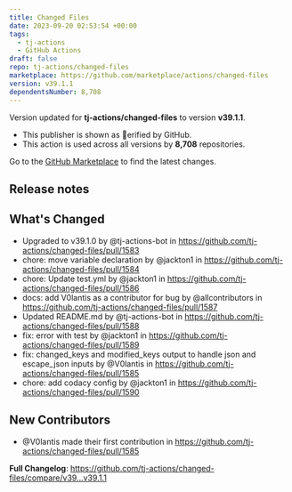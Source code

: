 ```yaml
---
title: Changed Files
date: 2023-09-20 02:53:54 +00:00
tags:
  - tj-actions
  - GitHub Actions
draft: false
repo: tj-actions/changed-files
marketplace: https://github.com/marketplace/actions/changed-files
version: v39.1.1
dependentsNumber: 8,708
---
```



Version updated for **tj-actions/changed-files** to version **v39.1.1**.
- This publisher is shown as erified by GitHub.
- This action is used across all versions by **8,708** repositories.

Go to the [GitHub Marketplace](https://github.com/marketplace/actions/changed-files) to find the latest changes.

## Release notes

## What's Changed
* Upgraded to v39.1.0 by @tj-actions-bot in https://github.com/tj-actions/changed-files/pull/1583
* chore: move variable declaration by @jackton1 in https://github.com/tj-actions/changed-files/pull/1584
* chore: Update test.yml by @jackton1 in https://github.com/tj-actions/changed-files/pull/1586
* docs: add V0lantis as a contributor for bug by @allcontributors in https://github.com/tj-actions/changed-files/pull/1587
* Updated README.md by @tj-actions-bot in https://github.com/tj-actions/changed-files/pull/1588
* fix: error with test by @jackton1 in https://github.com/tj-actions/changed-files/pull/1589
* fix: changed_keys and modified_keys output to handle json and escape_json inputs by @V0lantis in https://github.com/tj-actions/changed-files/pull/1585
* chore: add codacy config by @jackton1 in https://github.com/tj-actions/changed-files/pull/1590

## New Contributors
* @V0lantis made their first contribution in https://github.com/tj-actions/changed-files/pull/1585

**Full Changelog**: https://github.com/tj-actions/changed-files/compare/v39...v39.1.1
